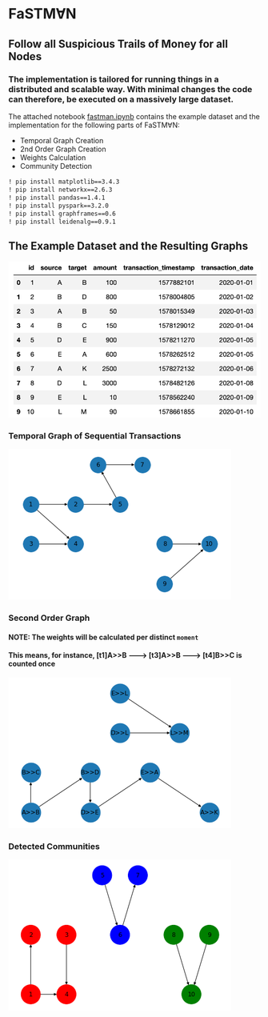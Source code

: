 # FaSTMⱯN

## Follow all Suspicious Trails of Money for all Nodes
### The implementation is tailored for running things in a distributed and scalable way. With minimal changes the code can therefore, be executed on a massively large dataset.

The attached notebook [fastman.ipynb](./fastman.ipynb) contains the example dataset and the implementation for the following parts of FaSTM∀N:
* Temporal Graph Creation
* 2nd Order Graph Creation
* Weights Calculation
* Community Detection

```
! pip install matplotlib==3.4.3
! pip install networkx==2.6.3
! pip install pandas==1.4.1
! pip install pyspark==3.2.0
! pip install graphframes==0.6
! pip install leidenalg==0.9.1
```

## The Example Dataset and the Resulting Graphs
![dataset](./images/dataset.png)

### Temporal Graph of Sequential Transactions
![temporal](./images/temporal.png)

### Second Order Graph
#### NOTE: The weights will be calculated per distinct `moment`
#### This means, for instance, [t1]A>>B ---> [t3]A>>B ---> [t4]B>>C is counted once
![second-order](./images/second_order.png)

### Detected Communities
![communities](./images/communities.png)
